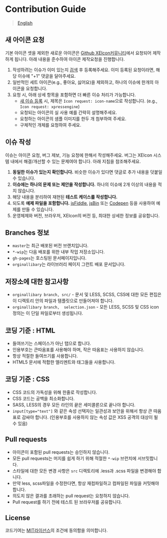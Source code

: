 # Contribution Guide

> [English](/CONTRIBUTING.md)

## 새 아이콘 요청

기본 아이콘 셋을 제외한 새로운 아이콘은 [Github XEIcon커뮤니티](../../issues)에서 요청되어 제작하게 됩니다. 아래 내용을 준수하여 아이콘 제작요청을 진행합니다.

1. 작성하려는 이슈가 이미 있는지 [검색](../../search?type=Issues) 후 등록해주세요. 이미 등록된 요청이라면, 해당 이슈에 "+1" 댓글을 달아주세요.
2. 일반적인 세트 아이콘(e.g., 좋아요, 싫어요)을 제외하고, 하나의 이슈에 한개의 아이콘을 요청합니다.
3. 요청 시, 아래 상세 항목을 포함하면 더 빠른 이슈 처리가 가능합니다.
   - [새 이슈 등록](../../issues/new?title=Icon%20Request:%20icon-) 시, 제목은 `Icon request: icon-name`으로 작성합니다. (e.g., `Icon request: xpressengine`)
   - 요청되는 아이콘의 실 사용 예를 간략히 설명해주세요.
   - 요청하는 아이콘의 샘플 이미지를 한두 개 첨부하여 주세요.
   - 구체적인 개체를 요청하여 주세요.

## 이슈 작성

이슈는 아이콘 요청, 버그 제보, 기능 요청에 한해서 작성해주세요. 버그는 XEIcon 시스템 내에서 해결/개선할 수 있는 문제여야 합니다. 아래 지침을 참조해주세요.

1. **동일한 이슈가 있는지 확인합니다.** 비슷한 이슈가 있다면 댓글로 추가 내용을 덧붙일 수 있습니다.
2. **이슈에는 하나의 문제 또는 제안을 작성합니다.** 하나의 이슈에 2개 이상의 내용을 적지 않습니다.
3. 해당 내용을 분리하여 재현된 **테스트 케이스를 작성합니다.**
4. 되도록 **예제 파일을 포함합니다.** [jsFiddle](http://jsfiddle.net/), [jsBin](http://jsbin.com/) 또는 [Codepen](http://codepen.io/) 등을 사용하여 예제를 만들 수 있습니다.
5. 운영체제와 버전, 브라우저, XEIcon의 버전 등, 최대한 상세한 정보를 공유합니다.

## Branches 정보

- `master`는 최근 배포된 버전 브랜치입니다.
- `*-wip`는 다음 배포를 위한 내부 작업 저장소입니다.
- `gh-pages`는 호스팅된 문서페이지입니다.
- `orginallibary`는 라이브러리 페이지 그런트 배포 문서입니다.

## 저장소에 대한 참고사항

- `orginallibary branch, src/` - 문서 및 LESS, SCSS, CSS에 대한 모든 편집은 이 디렉토리 안의 파일과 템플릿으로 만들어져야 합니다.
- `orginallibary branch,  selection.json` - 모든 LESS, SCSS 및 CSS icon 정의는 이 단일 파일로부터 생성됩니다.

## 코딩 기준 : HTML

- 들여쓰기는 스페이스가 아닌 탭으로 합니다.
- 인용부호는 큰따옴표를 사용해야 하며, 작은 따옴표는 사용하지 않습니다.
- 항상 적절한 들여쓰기를 사용합니다.
- HTML5 문서에 적합한 엘리멘트와 태그들을 사용합니다.

## 코딩 기준 : CSS

- CSS 코드의 가독성을 위해 한줄로 작성합니다.
- CSS 코드는 공백을 최소화합니다.
- SASS, LESS의 경우 모든 라인의 끝은 세미콜론으로 끝나야 합니다.
- `input[type="text"]` 와 같은 속성 선택자는 일관성과 보안을 위해서 항상 큰 따옴표로 감싸야 합니다. (인용부호를 사용하지 않는 속성 값은 XSS 공격의 대상이 될 수 있음)

## Pull requests

- 아이콘이 포함된 pull requests는 승인하지 않습니다.
- 모든 pull requests는 머지를 쉽게 하기 위해 적절한 `*-wip` 브런치에 서브밋합니다.
- 스타일에 대한 모든 변경 사항은 `src` 디렉토리에 .less과 .scss 파일을 변경해야 합니다.
- 만약 less, scss파일을 수정한다면, 항상 재컴파일하고 컴파일된 파일을 커밋해야 합니다.
- 의도치 않은 결과를 초래하는 pull request는 요청하지 않습니다.
- Pull request를 하기 전에 테스트 된 브라우저를 공유합니다.

## License

코드기여는 [MIT라이선스](http://opensource.org/licenses/mit-license.html)의 조건에 동의함을 의미합니다.
